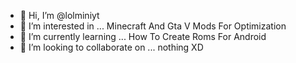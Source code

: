 - 👋 Hi, I’m @lolminiyt
- 👀 I’m interested in ... Minecraft And Gta V Mods For Optimization
- 🌱 I’m currently learning ... How To Create Roms For Android
- 💞️ I’m looking to collaborate on ... nothing XD


<!---
lolminiyt/lolminiyt is a ✨ special ✨ repository because its `README.md` (this file) appears on your GitHub profile.
You can click the Preview link to take a look at your changes.
--->
